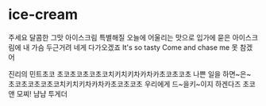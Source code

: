 # ice-cream
주세요 달콤한 그맛 아이스크림
특별해질 오늘에 어울리는 맛으로
입가에 묻은 아이스크림에
내 가슴 두근거려 네게 다가오겠죠
It's so tasty Come and chase me 못 참겠어

진리의 민트초코
초코초코초코초코치키치키차카차카초코초코초 나쁜 일을 하면~은~
초코초코초코초코치키치키차카차카초코초코초 우리에게 드~을키~이지
하겐다즈 초코 앤 모찌!
냠냠 투게더

